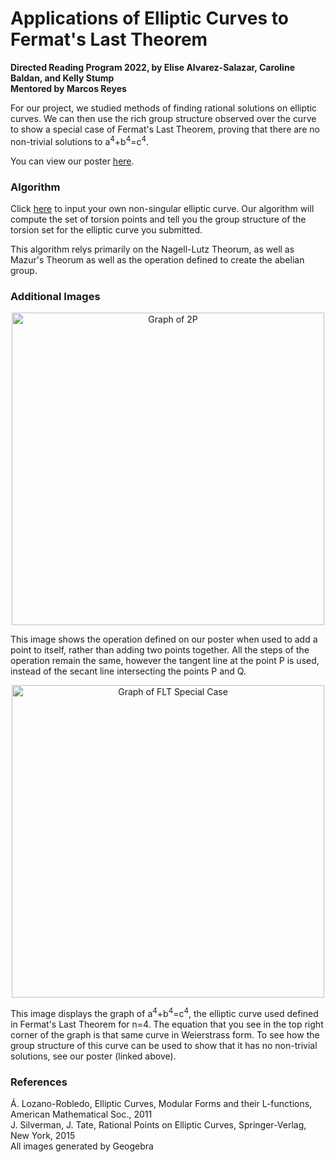 # Applications of Elliptic Curves to Fermat's Last Theorem
**Directed Reading Program 2022, by Elise Alvarez-Salazar, Caroline Baldan, and Kelly Stump**  
**Mentored by Marcos Reyes**

For our project, we studied methods of finding rational solutions on elliptic curves. We can then use the rich group structure observed over the curve to show a special case of Fermat's Last Theorem, proving that there are no non-trivial solutions to a<sup>4</sup>+b<sup>4</sup>=c<sup>4</sup>.

You can view our poster [here](https://github.com/carolinebaldan/UCSB-DRP-2022/files/8788098/DRP_2022.pdf).
### Algorithm
Click [here](https://replit.com/@MarcosReyes6/Elliptic-Curve-Fun?outputonly=1&lite=true#main.py) to input your own non-singular elliptic curve. Our algorithm will compute the set of torsion points and tell you the group structure of the torsion set for the elliptic curve you submitted.

This algorithm relys primarily on the Nagell-Lutz Theorum, as well as Mazur's Theorum as well as the operation defined to create the abelian group.
### Additional Images
<p align="center">
    <img width="500" alt="Graph of 2P" src="https://user-images.githubusercontent.com/103796027/170742774-a62eb7e0-3b77-46a7-8933-f14622d43ad1.png">
  </p>
This image shows the operation defined on our poster when used to add a point to itself, rather than adding two points together. All the steps of the operation remain the same, however the tangent line at the point P is used, instead of the secant line intersecting the points P and Q.

<p align="center">
  <img width="500" alt="Graph of FLT Special Case" src="https://user-images.githubusercontent.com/103796027/170742986-0a2b3e94-fd7e-410d-a21d-a0d0bd72701a.png">
  </p>
This image displays the graph of a<sup>4</sup>+b<sup>4</sup>=c<sup>4</sup>, the elliptic curve used defined in Fermat's Last Theorem for n=4. The equation that you see in the top right corner of the graph is that same curve in Weierstrass form. To see how the group structure of this curve can be used to show that it has no non-trivial solutions, see our poster (linked above).


### References

Á. Lozano-Robledo, Elliptic Curves, Modular Forms and their L-functions, American Mathematical Soc., 2011  
J. Silverman, J. Tate, Rational Points on Elliptic Curves, Springer-Verlag, New York, 2015  
All images generated by Geogebra

